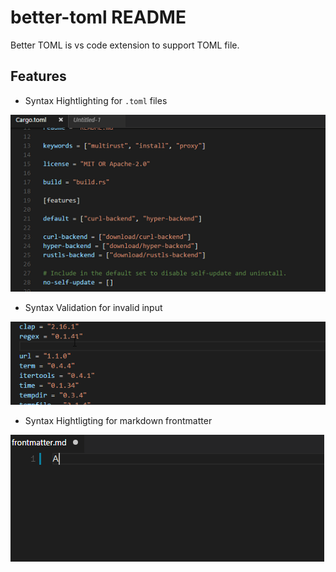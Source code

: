 # better-toml README

Better TOML is vs code extension to support TOML file.

## Features

- Syntax Hightlighting for `.toml` files

![Syntax Hightlighting](images/feature_syntax_highlight.png)

- Syntax Validation for invalid input

![Syntax Validation](images/feature_syntax_validation.gif)

- Syntax Hightligting for markdown frontmatter

![Frontmatter](images/feature_frontmatter.gif)